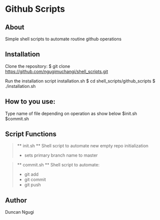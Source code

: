# Github Scripts
## About
Simple shell scripts to automate routine github operations

## Installation
Clone the repository:
	$ git clone https://github.com/ngugimuchangi/shell_scripts.git

Run the installation script installation.sh
	$ cd shell_scripts/github_scripts
	$ ./installation.sh

## How to you use:
Type name of file depending on operation as show below
	$init.sh
	$commit.sh

## Script Functions
> ** init.sh **
> Shell script to automate new empty repo initialization
> * sets primary branch name to master

> ** commit.sh **
> Shell script to automate:
> * git add
> * git commit 
> * git push

## Author
Duncan Ngugi
